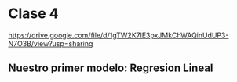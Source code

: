 # Clase 4

https://drive.google.com/file/d/1gTW2K7lE3pxJMkChWAQinUdUP3-N7O3B/view?usp=sharing

## Nuestro primer modelo: Regresion Lineal

